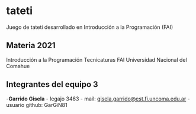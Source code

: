 # tateti

Juego de tateti desarrollado en Introducción a la Programación (FAI)

## Materia 2021

Introducción a la Programación
Tecnicaturas
FAI
Universidad Nacional del Comahue

## Integrantes del equipo 3

-**Garrido Gisela** - legajo 3463 - mail: gisela.garrido@est.fi.uncoma.edu.ar - usuario github: GarGiN81



